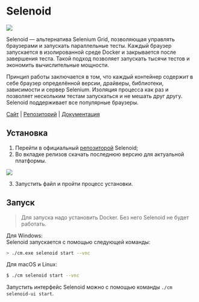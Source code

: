 # Selenoid

![](https://raw.githubusercontent.com/qa-guru/knowledge-base/main/img/tools-java/Selenoid/selenoid-banner-1.jpg)

Selenoid — альтернатива Selenium Grid, позволяющая управлять браузерами и запускать параллельные тесты. Каждый браузер запускается в изолированной среде Docker и закрывается после завершения теста. Такой подход позволяет запускать тысячи тестов и экономить вычислительные мощности.

Принцип работы заключается в том, что каждый контейнер содержит в себе браузер определённой версии, драйверы, библиотеки, зависимости и сервер Selenium. Изоляция процесса как раз и позволяет нескольким тестам запускаться и не мешать друг другу. Selenoid поддерживает все популярные браузеры.

[Сайт](https://aerokube.com/selenoid/) | [Репозиторий](https://github.com/aerokube/selenoid) | [Документация](https://aerokube.com/selenoid/latest/)

## Установка

1. Перейти в официальный [репозиторой](https://github.com/aerokube/selenoid/releases) Selenoid;
2. Во вкладке релизов скачать последнюю версию для актуальной платформы.

![](https://raw.githubusercontent.com/qa-guru/knowledge-base/main/img/tools-java/Selenoid/selenoid-1.jpg)

3. Запустить файл и пройти процесс установки.

## Запуск
>Для запуска надо установить Docker. Без него Selenoid не будет работать.

Для Windows:   
Selenoid запускается с помощью следующей команды:
```bash
> ./cm.exe selenoid start --vnc
```

Для macOS и Linux:
```bash
$ ./cm selenoid start --vnc
```

Запустить интерфейс Selenoid можно с помощью команды `./cm selenoid-ui start`.
